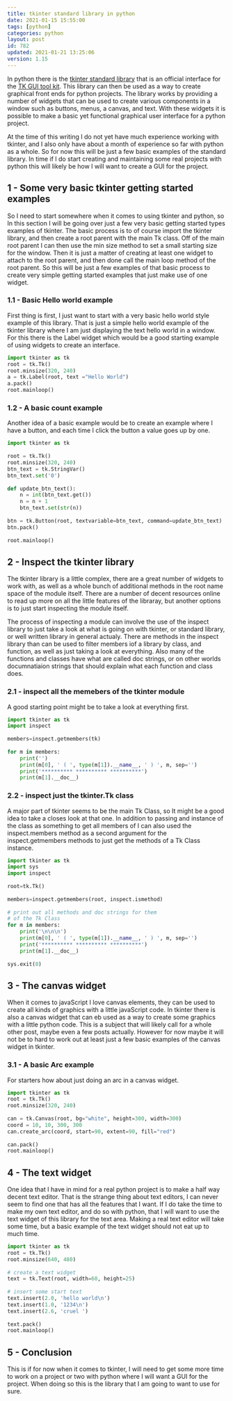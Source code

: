 ```yaml
---
title: tkinter standard library in python
date: 2021-01-15 15:55:00
tags: [python]
categories: python
layout: post
id: 782
updated: 2021-01-21 13:25:06
version: 1.15
---
```


In python there is the [tkinter standard library](https://docs.python.org/3.7/library/tkinter.html) that is an official interface for the [TK GUI tool kit](https://en.wikipedia.org/wiki/Tk_%28software%29). This library can then be used as a way to create graphical front ends for python projects. The library works by providing a number of widgets that can be used to create various components in a window such as buttons, menus, a canvas, and text. With these widgets it is possible to make a basic yet functional graphical user interface for a python project.

At the time of this writing I do not yet have much experience working with tkinter, and I also only have about a month of experience so far with python as a whole. So for now this will be just a few basic examples of the standard library. In time if I do start creating and maintaining some real projects with python this will likely be how I will want to create a GUI for the project.

<!-- more -->

## 1 - Some very basic tkinter getting started examples

So I need to start somewhere when it comes to using tkinter and python, so In this section I will be going over just a few very basic getting started types examples of tkinter. The basic process is to of course import the tkinter library, and then create a root parent with the main Tk class. Off of the main root parent I can then use the min size method to set a small starting size for the window. Then it is just a matter of creating at least one widget to attach to the root parent, and then done call the main loop method of the root parent. So this will be just a few examples of that basic process to create very simple getting started examples that just make use of one widget.

### 1.1 - Basic Hello world example

First thing is first, I just want to start with a very basic hello world style example of this library. That is just a simple hello world example of the tkinter library where I am just displaying the text hello world in a window. For this there is the Label widget which would be a good starting example of using widgets to create an interface.

```python
import tkinter as tk
root = tk.Tk()
root.minsize(320, 240)
a = tk.Label(root, text ="Hello World") 
a.pack() 
root.mainloop() 
```

### 1.2 - A basic count example

Another idea of a basic example would be to create an example where I have a button, and each time I click the button a value goes up by one.

```python
import tkinter as tk
 
root = tk.Tk()
root.minsize(320, 240)
btn_text = tk.StringVar()
btn_text.set('0')
 
def update_btn_text():
    n = int(btn_text.get())
    n = n + 1
    btn_text.set(str(n))
 
btn = tk.Button(root, textvariable=btn_text, command=update_btn_text)
btn.pack()
 
root.mainloop()
```

## 2 - Inspect the tkinter library

The tkinter library is a little complex, there are a great number of widgets to work with, as well as a whole bunch of additional methods in the root name space of the module itself. There are a number of decent resources online to read up more on all the little features of the libraray, but another options is to just start inspecting the module itself.

The process of inspecting a module can involve the use of the inspect library to just take a look at what is going on with tkinter, or standard library, or well written library in general actualy. There are methods in the inspect library than can be used to filter members iof a library by class, and function, as well as just taking a look at everything. Also many of the functions and classes have what are called doc strings, or on other worlds documnatiaion strings that should explain what each function and class does.

### 2.1 - inspect all the memebers of the tkinter module

A good starting point might be to take a look at everything first.

```python
import tkinter as tk
import inspect
 
members=inspect.getmembers(tk)
 
for m in members:
    print('')
    print(m[0], ' ( ', type(m[1]).__name__, ' ) ', m, sep='')
    print('********** ********** **********')
    print(m[1].__doc__)
```

### 2.2 - inspect just the tkinter.Tk class

A major part of tkinter seems to be the main Tk Class, so It might be a good idea to take a closes look at that one. In addition to passing and instance of the class as something to get all members of I can also used the inspect.members method as a second argument for the inspect.getmembers methods to just get the methods of a Tk Class instance.

```python
import tkinter as tk
import sys
import inspect
 
root=tk.Tk()
 
members=inspect.getmembers(root, inspect.ismethod)
 
# print out all methods and doc strings for them
# of the Tk Class
for m in members:
    print('\n\n\n')
    print(m[0], ' ( ', type(m[1]).__name__, ' ) ', m, sep='')
    print('********** ********** **********')
    print(m[1].__doc__)
    
sys.exit(0)
```

## 3 - The canvas widget

When it comes to javaScript I love canvas elements, they can be used to create all kinds of graphics with a little javaScript code. In tkinter there is also a canvas widget that can eb used as a way to create some graphics with a little python code. This is a subject that will likely call for a whole other post, maybe even a few posts actually. However for now maybe it will not be to hard to work out at least just a few basic examples of the canvas widget in tkinter.

### 3.1 - A basic Arc example

For starters how about just doing an arc in a canvas widget.

```python
import tkinter as tk
root = tk.Tk()
root.minsize(320, 240)
 
can = tk.Canvas(root, bg="white", height=300, width=300)
coord = 10, 10, 300, 300
can.create_arc(coord, start=90, extent=90, fill="red")
 
can.pack() 
root.mainloop() 
```

## 4 - The text widget

One idea that I have in mind for a real python project is to make a half way decent text editor. That is the strange thing about text editors, I can never seem to find one that has all the features that I want. If I do take the time to make my own text editor, and do so with python, that I will want to use the text widget of this library for the text area. Making a real text editor will take some time, but a basic example of the text widget should not eat up to much time.

```python
import tkinter as tk
root = tk.Tk()
root.minsize(640, 480)
 
# create a text widget
text = tk.Text(root, width=60, height=25)
 
# insert some start text
text.insert(2.0, 'hello world\n')
text.insert(1.0, '1234\n')
text.insert(2.6, 'cruel ')
 
text.pack() 
root.mainloop() 
```

## 5 - Conclusion

This is if for now when it comes to tkinter, I will need to get some more time to work on a project or two with python where I will want a GUI for the project. When doing so this is the library that I am going to want to use for sure.
